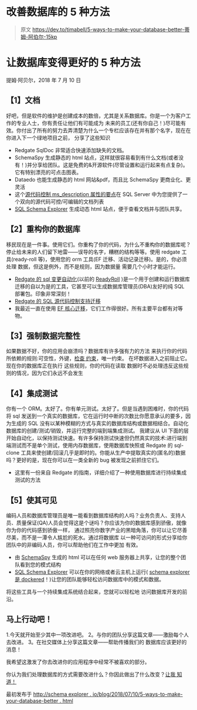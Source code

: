 # 改善数据库的 5 种方法

> 原文 https://dev.to/timabell/5-ways-to-make-your-database-better-蒂姆-阿伯尔-15kp

# [](#5-ways-to-make-your-database-better)让数据库变得更好的 5 种方法

提姆·阿贝尔，2018 年 7 月 10 日

## 【1】文档

好吧，但是软件的维护是创建成本的数倍，尤其是关系数据库。你是一个为客户工作的专业人士，你有责任让他们有可能成为
未来的员工(还有你自己！)尽可能有效。你付出了所有的努力去弄清楚为什么一个专栏应该存在并有那个名字，现在在你进入下一个绿地项目之前，
分享了这些知识

*   Redgate SqlDoc 非常适合快速添加缺失的文档。
*   SchemaSpy 生成静态的 html 站点，这样就很容易看到有什么文档(或者没有！)并分享给团队。这是免费的&开源软件(尽管设置和运行起来有点复杂)。它有特别漂亮的可点击图表。
*   Dataedo 也能生成静态的 html 网站&pdf，而且比 SchemaSpy 更商业化、更灵活
*   这个[源代码控制 ms_description 属性的要点](https://gist.github.com/timabell/6fbd85431925b5724d2f)在 SQL Server 中为您提供了一个双向的源代码可控/可编辑的文档列表
*   [SQL Schema Explorer](http://schemaexplorer.io/) 生成动态 html 站点，便于查看文档并与团队共享。

## 【2】重构你的数据库

移民现在是一件事。使用它们。你重构了你的代码，为什么不重构你的数据库呢？停止给未来的人们留下地雷——误导的名字，糟糕的结构等等。使用 redgate 工具(ready-roll 等)，使用您的
orm 工具(EF 迁移、活动记录迁移)。是的，你必须处理
数据，但这是例外，而不是规则，因为数据量
需要几个小时才能运行。

*   [Redgate 的 sql 变更自动化](https://www.red-gate.com/products/sql-development/sql-change-automation/)(以前的 [ReadyRoll](https://www.red-gate.com/blog/working/from-release-engineer-to-readyroll-founder-and-redgate-product-manager) )是一个用于创建和运行数据库迁移的自以为是的工具，它甚至可以生成数据库管理员(DBA)友好的纯 SQL 部署包。印象非常深刻！
*   [Redgate 的 SQL 源代码控制支持迁移](https://documentation.red-gate.com/soc6/common-tasks/working-with-migration-scripts)
*   我最近一直在使用 [EF 核心迁移](https://docs.microsoft.com/en-us/ef/core/managing-schemas/migrations/)，它们工作得很好。所有主要平台都有对等物。

## 【3】强制数据完整性

如果数据不好，你的应用会崩溃吗？数据库有许多强有力的方法
来执行你的代码所依赖的规则:可空性，外键，[检查
约束](https://www.w3schools.com/SQL/sql_check.asp)，唯一约束。
在坏数据进入之前阻止它。现在你的数据库正在执行
这些规则，你的代码在读取
数据时不必处理违反这些规则的情况，因为它们永远不会发生

## 【4】集成测试

你有一个 ORM。太好了。你有单元测试。太好了。但是当遇到困难时，你的代码将 sql 发送到一个真实的数据库，它在运行时中断的次数比你愿意承认的要多，因为生成的 SQL 没有以某种模糊的方式与真实的数据库结构或数据相结合。自动化数据库的创建/测试/销毁，并运行完整的端到端集成测试。
我建议从 UI 下面的层开始自动化，以保持测试快速。有许多保持测试快速但仍然真实的技术:进行端到端测试而不是单个测试，使用内存数据库，使用数据库快照或 Redgate 的 sql-clone 工具来使创建/回滚几乎是即时的。你能从生产中提取真实的(匿名的)数据吗？更好的是，现在你可以在一类全新的 bug 被发现之前抓住它们。

*   这里有一份来自 Redgate 的指南，详细介绍了一种使用数据库进行持续集成测试的方法

## 【5】使其可见

编码人员和数据库管理员是唯一能看到数据库结构的人吗？业务负责人、支持人员、质量保证(QA)人员会觉得这是个谜吗？你应该为你的数据库感到骄傲，就像你为你的代码感到骄傲一样，
通过照亮你数字产业的黑暗角落，你可以让它尽善尽美，而不是一潭令人尴尬的死水。通过将数据库
以一种可访问的形式分享给你团队中的非编码人员，你可以帮助他们在工作中更加
有效。

*   由 [SchemaSpy](http://schemaspy.org/) 生成的 html 可以在任何 web 服务器上共享，让您的整个团队看到您的模式结构
*   [SQL Schema Explorer](http://schemaexplorer.io/) 可以在你的网络或者云主机上运行( [schema explorer 是 dockered](https://hub.docker.com/r/timabell/sdv/)！)让您的团队能够轻松访问数据库中的模式和数据。

将这些工具与一个持续集成系统结合起来，您就可以轻松地
访问数据库开发的前沿。

## [](#take-action-now)马上行动吧！

1.今天就开始至少其中一项改进吧。
2。与你的团队分享这篇文章——激励每个人去改进。
3。在社交媒体上分享这篇文章——帮助传播我们的
数据库应该更好的消息！

我希望这激发了你去改进你的应用程序中经常不被喜欢的部分。

你认为我们处理数据库的方式需要改进什么？你因此做出了什么改变？[让我
知道！](//mailto:articles@timwise.co.uk?subject=making%20better%20databases)

最初发布于
[http://schema explorer . io/blog/2018/07/10/5-ways-to-make-your-database-better . html](http://schemaexplorer.io/blog/2018/07/10/5-ways-to-make-your-database-better.html)